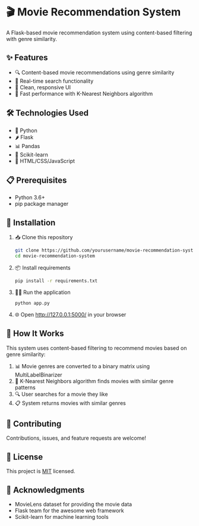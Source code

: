 


          
# 🎬 Movie Recommendation System

A Flask-based movie recommendation system using content-based filtering with genre similarity.

## ✨ Features

- 🔍 Content-based movie recommendations using genre similarity
- 🔎 Real-time search functionality
- 📱 Clean, responsive UI
- 🚀 Fast performance with K-Nearest Neighbors algorithm

## 🛠️ Technologies Used

- 🐍 Python
- 🌶️ Flask
- 📊 Pandas
- 🧠 Scikit-learn
- 🎨 HTML/CSS/JavaScript

## 📋 Prerequisites

- Python 3.6+
- pip package manager

## 🚀 Installation

1. 📥 Clone this repository
   ```bash
   git clone https://github.com/yourusername/movie-recommendation-system.git
   cd movie-recommendation-system
   ```

2. 📦 Install requirements
   ```bash
   pip install -r requirements.txt
   ```

3. 🏃‍♂️ Run the application
   ```bash
   python app.py
   ```

4. 🌐 Open http://127.0.0.1:5000/ in your browser



## 🔄 How It Works

This system uses content-based filtering to recommend movies based on genre similarity:

1. 📊 Movie genres are converted to a binary matrix using MultiLabelBinarizer
2. 🧮 K-Nearest Neighbors algorithm finds movies with similar genre patterns
3. 🔍 User searches for a movie they like
4. 📋 System returns movies with similar genres

## 🤝 Contributing

Contributions, issues, and feature requests are welcome!

## 📝 License

This project is [MIT](https://choosealicense.com/licenses/mit/) licensed.

## 👏 Acknowledgments

- MovieLens dataset for providing the movie data
- Flask team for the awesome web framework
- Scikit-learn for machine learning tools
      
